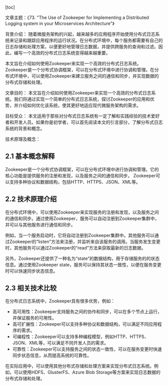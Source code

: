 
[toc]                    
                
                
文章主题：《73. "The Use of Zookeeper for Implementing a Distributed Logging system in your Microservices Architecture"》

背景介绍：
随着微服务架构的兴起，越来越多的应用程序开始使用分布式日志系统来记录和跟踪应用程序的运行状况。在分布式环境中，每个服务都需要有自己的日志存储和处理方案，以便更好地管理日志数据，并提供跨服务的查询和过滤。因此，编写一个高效的分布式日志系统变得越来越重要。

本文旨在介绍如何使用Zookeeper来实现一个高效的分布式日志系统。Zookeeper是一个分布式协调框架，可以在分布式环境中进行协调和管理。在分布式环境中，可以使用Zookeeper来建立服务之间的通信和同步，并实现数据的分布式存储和处理。

文章目的：
本文旨在介绍如何使用Zookeeper来实现一个高效的分布式日志系统。我们将通过实现一个简单的分布式日志系统，探讨Zookeeper的应用和优势，并介绍如何优化该系统，使其更好地适应现代微服务架构的需求。

目标受众：
本文适用于那些对分布式日志系统有一定了解和实践经验的技术爱好者和开发人员。如果你是初学者，可以首先阅读本文的引言部分，了解分布式日志系统的背景和概念。

技术原理及概念：

## 2.1 基本概念解释

Zookeeper是一个分布式协调框架，可以在分布式环境中进行协调和管理。它的核心功能是提供服务的注册和发现，以及服务之间的通信和同步。 Zookeeper可以支持多种协议和数据结构，包括HTTP、HTTPS、JSON、XML等。

## 2.2 技术原理介绍

在分布式环境中，可以使用Zookeeper来实现服务的注册和发现，以及服务之间的通信和同步。通过使用Zookeeper，服务可以自动注册到Zookeeper集群中，并可以与其他服务进行通信和同步。

例如，当一个服务启动时，它将自动注册到Zookeeper集群中。其他服务可以通过Zookeeper的“listen”方法来注册，并监听来自该服务的调用。当服务发生变更时，其他服务可以通过Zookeeper的“read”方法来获取最新的日志数据。

另外，Zookeeper还提供了一种名为“state”的数据结构，用于存储服务的的状态信息。通过使用Zookeeper state，服务可以保持其状态一致性，以便在服务变更时可以快速同步状态信息。

## 2.3 相关技术比较

在分布式日志系统中，Zookeeper具有很多优势，例如：

- 高可用性：Zookeeper支持服务之间的协作和同步，可以在多个节点上运行，并保证服务的可用性。
- 高可扩展性：Zookeeper可以支持多种协议和数据结构，可以满足不同应用程序的需求。
- 可编程性：Zookeeper可以支持多种编程模型，例如HTTP、HTTPS、JSON、XML等，可以满足不同开发人员的需求。
- 可靠性：Zookeeper可以支持服务之间的状态一致性，可以在服务变更时快速同步状态信息，从而提高系统的可靠性。

在实际应用中，可以使用其他分布式存储和处理方案来实现分布式日志系统。例如，可以使用HDFS、GlusterFS、Azure Blob Storage等方案来实现日志数据的分布式存储和处理。

